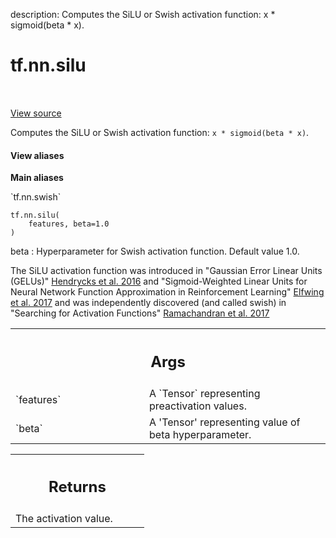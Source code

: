 description: Computes the SiLU or Swish activation function: x * sigmoid(beta * x).

<div itemscope itemtype="http://developers.google.com/ReferenceObject">
<meta itemprop="name" content="tf.nn.silu" />
<meta itemprop="path" content="Stable" />
</div>

# tf.nn.silu

<!-- Insert buttons and diff -->

<table class="tfo-notebook-buttons tfo-api nocontent" align="left">

</table>

<a target="_blank" class="external" href="/code/stable/tensorflow/python/ops/nn_impl.py">View source</a>



Computes the SiLU or Swish activation function: `x * sigmoid(beta * x)`.


<section class="expandable">
  <h4 class="showalways">View aliases</h4>
  <p>
<b>Main aliases</b>
<p>`tf.nn.swish`</p>
</p>
</section>

<pre class="devsite-click-to-copy prettyprint lang-py tfo-signature-link">
<code>tf.nn.silu(
    features, beta=1.0
)
</code></pre>



<!-- Placeholder for "Used in" -->

beta : Hyperparameter for Swish activation function. Default value 1.0.

The SiLU activation function was introduced in "Gaussian Error Linear Units
(GELUs)" [Hendrycks et al. 2016](https://arxiv.org/abs/1606.08415) and
"Sigmoid-Weighted Linear Units for Neural Network Function Approximation in
Reinforcement Learning"
[Elfwing et al. 2017](https://arxiv.org/abs/1702.03118) and was independently
discovered (and called swish) in "Searching for Activation Functions"
[Ramachandran et al. 2017](https://arxiv.org/abs/1710.05941)

<!-- Tabular view -->
 <table class="responsive fixed orange">
<colgroup><col width="214px"><col></colgroup>
<tr><th colspan="2"><h2 class="add-link">Args</h2></th></tr>

<tr>
<td>
`features`<a id="features"></a>
</td>
<td>
A `Tensor` representing preactivation values.
</td>
</tr><tr>
<td>
`beta`<a id="beta"></a>
</td>
<td>
A 'Tensor' representing value of beta hyperparameter.
</td>
</tr>
</table>



<!-- Tabular view -->
 <table class="responsive fixed orange">
<colgroup><col width="214px"><col></colgroup>
<tr><th colspan="2"><h2 class="add-link">Returns</h2></th></tr>
<tr class="alt">
<td colspan="2">
The activation value.
</td>
</tr>

</table>


